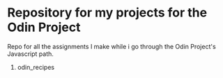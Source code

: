 # Repository for my projects for the Odin Project

Repo for all the assignments I make while i go through the Odin Project's Javascript path.

1. odin_recipes
